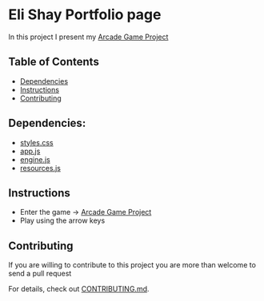 # Eli Shay Portfolio page

In this project I present my [Arcade Game Project](https://rawgit.com/EliShayGH/arcade-game/master/index.html)<br/>

## Table of Contents

* [Dependencies](#dependencies)
* [Instructions](#instructions)
* [Contributing](#contributing)

## Dependencies:
* [styles.css](css/styles.css)
* [app.js](js/app.js)
* [engine.js](js/engine.js)
* [resources.js](js/resources.js)

## Instructions
- Enter the game -> [Arcade Game Project](https://rawgit.com/EliShayGH/arcade-game/master/index.html)
- Play using the arrow keys

## Contributing

If you are willing to contribute to this project
you are more than welcome to send a pull request

For details, check out [CONTRIBUTING.md](CONTRIBUTING.md).
